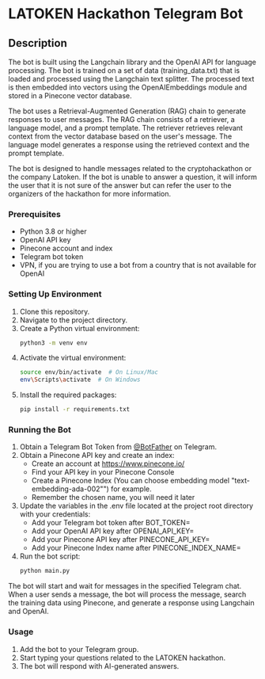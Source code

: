 # LATOKEN Hackathon Telegram Bot
## Description
The bot is built using the Langchain library and the OpenAI API for language processing. 
The bot is trained on a set of data (training_data.txt) that is loaded and processed using the Langchain text splitter. 
The processed text is then embedded into vectors using the OpenAIEmbeddings module and 
stored in a Pinecone vector database.

The bot uses a Retrieval-Augmented Generation (RAG) chain to generate responses to user messages. 
The RAG chain consists of a retriever, a language model, and a prompt template.
The retriever retrieves relevant context from the vector database based on the user's message. 
The language model generates a response using the retrieved context and the prompt template.

The bot is designed to handle messages related to the cryptohackathon or the company Latoken. 
If the bot is unable to answer a question, it will inform the user that it is not sure of the answer but can refer the
user to the organizers of the hackathon for more information.


### Prerequisites
- Python 3.8 or higher
- OpenAI API key
- Pinecone account and index
- Telegram bot token
- VPN, if you are trying to use a bot from a country that is not available for OpenAI

### Setting Up Environment

1. Clone this repository.
2. Navigate to the project directory.
3. Create a Python virtual environment:
    ```bash
    python3 -m venv env
    ```
4. Activate the virtual environment:
    ```bash
    source env/bin/activate  # On Linux/Mac
    env\Scripts\activate  # On Windows
    ```
5. Install the required packages:
    ```bash
    pip install -r requirements.txt
    ```

### Running the Bot

1. Obtain a Telegram Bot Token from [@BotFather](https://t.me/BotFather) on Telegram.
2. Obtain a Pinecone API key and create an index:
   - Create an account at https://www.pinecone.io/
   - Find your API key in your Pinecone Console
   - Create a Pinecone Index (You can choose embedding model "text-embedding-ada-002"") for example.
   - Remember the chosen name, you will need it later
3. Update the variables in the .env file located at the project root directory with your credentials:
   - Add your Telegram bot token after BOT_TOKEN=
   - Add your OpenAI API key after OPENAI_API_KEY=
   - Add your Pinecone API key after PINECONE_API_KEY=
   - Add your Pinecone Index name after PINECONE_INDEX_NAME=
4. Run the bot script:
    ```bash
    python main.py
    ```

The bot will start and wait for messages in the specified Telegram chat. 
When a user sends a message, the bot will process the message, search the training data using Pinecone, and 
generate a response using Langchain and OpenAI.

### Usage

1. Add the bot to your Telegram group.
2. Start typing your questions related to the LATOKEN hackathon.
3. The bot will respond with AI-generated answers.
